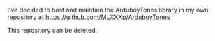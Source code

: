 I've decided to host and maintain the ArduboyTones library in my own repository at
https://github.com/MLXXXp/ArduboyTones

This repository can be deleted.

